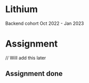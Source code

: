 # Lithium
Backend cohort Oct 2022 - Jan 2023


# Assignment
// Will add this later

## Assignment done

